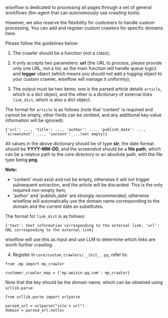 wiseflow is dedicated to processing all pages through a set of general workflows (llm-agent that can autonomously use crawling tools).

However, we also reserve the flexibility for customers to handle custom processing. You can add and register custom crawlers for specific domains here.

Please follow the guidelines below:

1. The crawler should be a function (not a class);

2. It only accepts two parameters: **url** (the URL to process, please provide only one URL, not a list, as the main function will handle queue logic) and **logger** object (which means you should not add a logging object to your custom crawler, wiseflow will manage it uniformly);

3. The output must be two items: one is the parsed article details `article`, which is a dict object, and the other is a dictionary of external links `link_dict`, which is also a dict object.

The format for `article` is as follows (note that 'content' is required and cannot be empty, other fields can be omitted, and any additional key-value information will be ignored):

`{'url': ..., 'title': ..., 'author': ..., 'publish_date': ..., 'screenshot': ..., 'content': ...(not empty)}`

All values in the above dictionary should be of type **str**, the date format should be **YYYY-MM-DD**, and the screenshot should be a **file path**, which can be a relative path to the core directory or an absolute path, with the file type being **png**.

**Note:**
- 'content' must exist and not be empty, otherwise it will not trigger subsequent extraction, and the article will be discarded. This is the only required non-empty item;
- 'author' and 'publish_date' are strongly recommended, otherwise wiseflow will automatically use the domain name corresponding to the domain and the current date as substitutes.

The format for `link_dict` is as follows:

`{'text': text information corresponding to the external link, 'url': URL corresponding to the external link}`

wiseflow will use this as input and use LLM to determine which links are worth further crawling.

4. Register in `core/custom_crawlers/__init__.py`, refer to:


```pyhton
from .mp import mp_crawler

customer_crawler_map = {'mp.weixin.qq.com': mp_crawler}
```

Note that the key should be the domain name, which can be obtained using `urllib.parse`:

```pyhton
from urllib.parse import urlparse

parsed_url = urlparse("site's url")
domain = parsed_url.netloc
```
